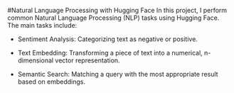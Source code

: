 #Natural Language Processing with Hugging Face
In this project, I perform common Natural Language Processing (NLP) tasks using Hugging Face. The main tasks include:

- Sentiment Analysis: Categorizing text as negative or positive.

- Text Embedding: Transforming a piece of text into a numerical, n-dimensional vector representation.

- Semantic Search: Matching a query with the most appropriate result based on embeddings.